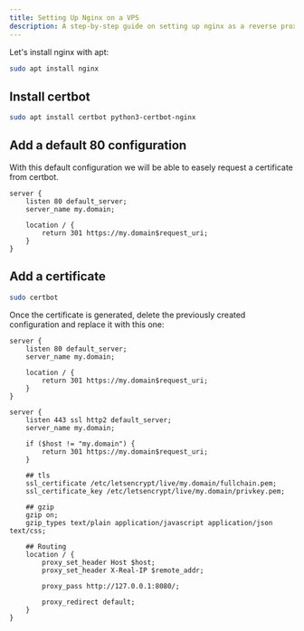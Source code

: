 ```yaml
---
title: Setting Up Nginx on a VPS
description: A step-by-step guide on setting up nginx as a reverse proxy.
---
```


Let's install nginx with apt:
```bash
sudo apt install nginx
```

## Install certbot
```bash
sudo apt install certbot python3-certbot-nginx
```

## Add a default 80 configuration
With this default configuration we will be able to easely request a certificate from certbot.
```
server {
	listen 80 default_server;
	server_name my.domain;

	location / {
		return 301 https://my.domain$request_uri;
	}
}
```

## Add a certificate
```bash
sudo certbot
```
Once the certificate is generated, delete the previously created configuration and replace it with this one:
```
server {
	listen 80 default_server;
	server_name my.domain;

	location / {
		return 301 https://my.domain$request_uri;
	}
}

server {
	listen 443 ssl http2 default_server;
	server_name my.domain;

    if ($host != "my.domain") {
        return 301 https://my.domain$request_uri;
    }

	## tls
	ssl_certificate /etc/letsencrypt/live/my.domain/fullchain.pem;
	ssl_certificate_key /etc/letsencrypt/live/my.domain/privkey.pem;

	## gzip
	gzip on;
	gzip_types text/plain application/javascript application/json text/css;

	## Routing
	location / {
		proxy_set_header Host $host;
		proxy_set_header X-Real-IP $remote_addr;

		proxy_pass http://127.0.0.1:8080/;

		proxy_redirect default;
	}
}
```